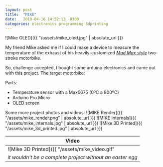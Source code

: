 ```yaml
---
layout: post
title:  "MIKE"
date:   2018-04-16 14:52:13 -0300
categories: electronics programming 3dprinting
---
```

![Mike OLED]({{ "/assets/mike_oled.jpg" | absolute_url }})

My friend Mike asked me if I could make a device to measure the temperature of the exhaust of his heavily-customized [_Mad Max style_](/assets/mike_madmax.jpg) two-stroke motorbike.
<!--more-->
So, challenge accepted, I bought some arduino electronics and came out with this project. 
The target motorbike:

Parts:
* Temperature sensor with a Max6675 (0ºC a 800ºC)
* Arduino Pro Micro
* OLED screen

Some more project photos and videos:
![MIKE Render]({{ "/assets/mike_render.png" | absolute_url }})
![MIKE Internals]({{ "/assets/mike_internals.jpg" | absolute_url }})
![Mike 3D Printed]({{ "/assets/mike_3d_printed.jpg" | absolute_url }})

| Video |
|-------|
| ![Mike 3D Printed]({{ "/assets/mike_video.gif" | absolute_url }}) |
|_it wouldn't be a complete project without an easter egg_|